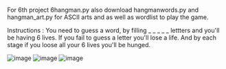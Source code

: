 For 6th project 6hangman.py also download hangmanwords.py and hangman_art.py for ASCII arts and as well as wordlist to play the game.

Instructions : You need to guess a word, by filling _ _ _ _ _ lettters and you'll be having 6 lives. If you fail to guess a letter you'll lose a life. And by each stage if you loose all your 6 lives you'll be hunged. 

![image](https://github.com/vibhajoshi/Python/assets/73216270/924c8881-154e-460e-a273-89f8af6420d0)
![image](https://github.com/vibhajoshi/Python/assets/73216270/6f173a0c-9547-4137-aa76-0ac952d74d05)
![image](https://github.com/vibhajoshi/Python/assets/73216270/1b0ede47-d763-4c6c-bbb9-2bfb9b0e3228)
